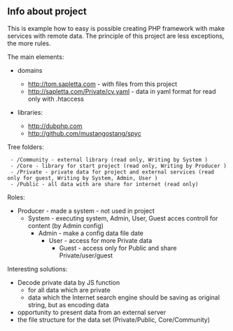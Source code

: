Info about project
---

This is example how to easy is possible creating PHP framework with make services with remote data.
The principle of this project are less exceptions, the more rules.

The main elements:

- domains
  - http://tom.sapletta.com - with files from this project
  - http://sapletta.com/Private/cv.yaml - data in yaml format for read only with  .htaccess

- libraries: 
  - http://dubphp.com
  - http://github.com/mustangostang/spyc
   
  
Tree folders:
 ```
  - /Community - external library (read only, Writing by System )
  - /Core - library for start project (read only, Writing by Producer )
  - /Private - private data for project and external services (read only for guest, Writing by System, Admin, User )
  - /Public - all data with are share for internet (read only)
 ```  
  
Roles:
  - Producer - made a system - not used in project
    - System - executing system, Admin, User, Guest acces controll for content (by Admin config)
      - Admin - make a config data file date
        - User - access for more Private data
          - Guest - access only for Public and share Private/user/guest


Interesting solutions:
  - Decode private data by JS function
    - for all data which are private
    - data which the Internet search engine should be saving as original string, but as encoding data
  - opportunity to present data from an external server
  - the file structure for the data set (Private/Public, Core/Community)
